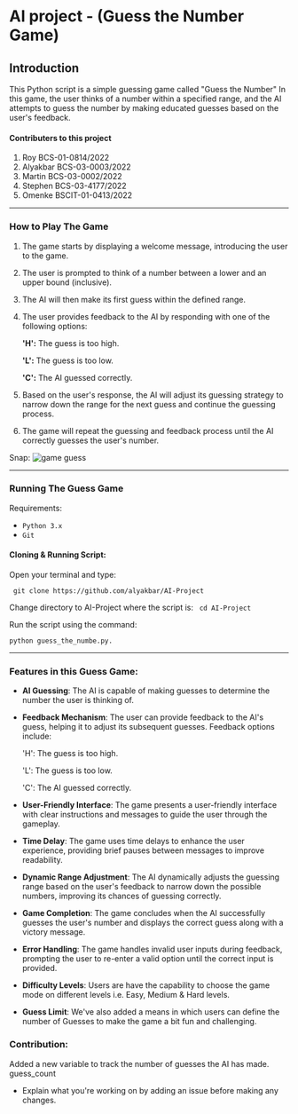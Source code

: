 # AI project - (Guess the Number Game)

## Introduction

This Python script is a simple guessing game called "Guess the Number" In this game, the user thinks of a number within a specified range, and the AI attempts to guess the number by making educated guesses based on the user's feedback.

#### Contributers to this project

1. Roy BCS-01-0814/2022
2. Alyakbar BCS-03-0003/2022
3. Martin BCS-03-0002/2022
4. Stephen BCS-03-4177/2022
5. Omenke BSCIT-01-0413/2022

---

### How to Play The Game

1. The game starts by displaying a welcome message, introducing the user to the game.
2. The user is prompted to think of a number between a lower and an upper bound (inclusive).
3. The AI will then make its first guess within the defined range.
4. The user provides feedback to the AI by responding with one of the following options:

   <b>'H':</b> The guess is too high.

   <b>'L':</b> The guess is too low.

   <b>'C':</b> The AI guessed correctly.

5. Based on the user's response, the AI will adjust its guessing strategy to narrow down the range for the next guess and continue the guessing process.
6. The game will repeat the guessing and feedback process until the AI correctly guesses the user's number.

Snap:
![game guess](https://github.com/alyakbar/AI-Project/assets/30528167/3fb031df-61b4-4626-a6e0-b2e1124c8914)

---

### Running The Guess Game

Requirements:

- `Python 3.x`
- `Git`

#### Cloning & Running Script:

Open your terminal and type:

` git clone https://github.com/alyakbar/AI-Project`

Change directory to AI-Project where the script is:
` cd AI-Project`

Run the script using the command:

`python guess_the_numbe.py.`

---

### Features in this Guess Game:

- **AI Guessing**: The AI is capable of making guesses to determine the number the user is thinking of.

- **Feedback Mechanism**: The user can provide feedback to the AI's guess, helping it to adjust its subsequent guesses. Feedback options include:

  'H': The guess is too high.

  'L': The guess is too low.

  'C': The AI guessed correctly.

- **User-Friendly Interface**: The game presents a user-friendly interface with clear instructions and messages to guide the user through the gameplay.

- **Time Delay**: The game uses time delays to enhance the user experience, providing brief pauses between messages to improve readability.

- **Dynamic Range Adjustment**: The AI dynamically adjusts the guessing range based on the user's feedback to narrow down the possible numbers, improving its chances of guessing correctly.

- **Game Completion**: The game concludes when the AI successfully guesses the user's number and displays the correct guess along with a victory message.
- **Error Handling**: The game handles invalid user inputs during feedback, prompting the user to re-enter a valid option until the correct input is provided.

- **Difficulty Levels**: Users are have the capability to choose the game mode on different levels i.e. Easy, Medium & Hard levels.

- **Guess Limit**: We've also added a means in which users can define the number of Guesses to make the game a bit fun and challenging.

### Contribution:

Added a new variable to track the number of guesses the AI has made.
guess_count

- Explain what you're working on by adding an issue before making any changes.
